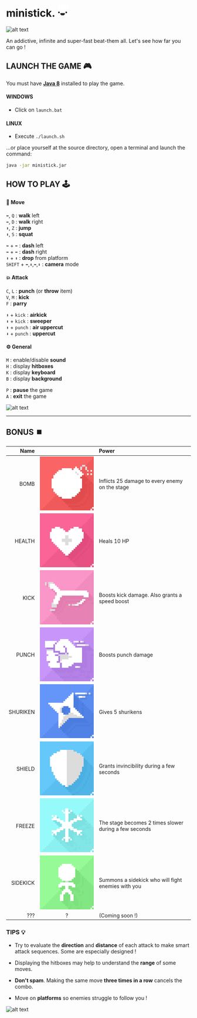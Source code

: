 # ministick. ![alt text](data/img/main/face0.png "Figure 1")

![alt text](data/img/main/ministick-clip-1.gif ":D")

An addictive, infinite and super-fast beat-them all. 
Let's see how far you can go ! 

## LAUNCH THE GAME 🎮
You must have [**Java 8**](https://www.java.com/fr/download/manual.jsp) 
installed to play the game.

#### WINDOWS
- Click on `launch.bat`

#### LINUX
- Execute `./launch.sh`

...or place yourself at the source directory,
open a terminal and launch the command:
```bash
java -jar ministick.jar
```

## HOW TO PLAY 🕹

#### 🏃 Move
`⬅`, `Q` : **walk** left  
`➡`, `D` : **walk** right  
`⬆`, `Z` : **jump**  
`⬇`, `S` : **squat**

`⬅` + `⬅` : **dash** left  
`➡` + `➡` : **dash** right  
`⬇` + `⬇` : **drop** from platform  
`SHIFT` + `⬅`,`⬆`,`➡`,`⬇` : **camera** mode


#### 💥 Attack

`C`, `L` : **punch** (or **throw** item)  
`V`, `M` : **kick**  
`F` : **parry**  

`⬆` + `kick` : **airkick**  
`⬇` + `kick` : **sweeper**  
`⬆` + `punch` : **air uppercut**  
`⬇` + `punch` : **uppercut**  

#### ⚙ General
`M` : enable/disable **sound**  
`H` : display **hitboxes**  
`K` : display **keyboard**  
`B` : display **background**  

`P` : **pause** the game  
`A` : **exit** the game

![alt text](data/img/main/ministick-clip-3.gif ">:D")

---

## BONUS ⏹️
| Name | | Power |  
|---:|:---:|:---|   
| BOMB     | ![alt text](data/img/bonus/bomb0.png "Bomb")         | Inflicts 25 damage to every enemy on the stage
| HEALTH   | ![alt text](data/img/bonus/health0.png "Health")     | Heals 10 HP
| KICK     | ![alt text](data/img/bonus/kick0.png "Kick")         | Boosts kick damage. Also grants a speed boost
| PUNCH    | ![alt text](data/img/bonus/punch0.png "Punch")       | Boosts punch damage
| SHURIKEN | ![alt text](data/img/bonus/shuriken0.png "Shuriken") | Gives 5 shurikens
| SHIELD   | ![alt text](data/img/bonus/shield0.png "Shield")     | Grants invincibility during a few seconds
| FREEZE   | ![alt text](data/img/bonus/freeze0.png "Freeze")     | The stage becomes 2 times slower during a few seconds
| SIDEKICK | ![alt text](data/img/bonus/sidekick0.png "Sidekick") | Summons a sidekick who will fight enemies with you
| ???    | ? | (Coming soon !)

### TIPS 💡

- Try to evaluate the **direction** and **distance** of each attack to make smart attack sequences. Some are especially designed !

- Displaying the hitboxes may help to understand the **range** of some moves. 

- **Don't spam**. Making the same move **three times in a row** cancels the combo.

- Move on **platforms** so enemies struggle to follow you !

![alt text](data/img/main/ministick-clip-2.gif "21 Combo !")

